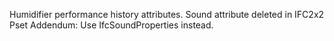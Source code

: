 ﻿Humidifier performance history attributes.
Sound attribute deleted in IFC2x2 Pset Addendum: Use IfcSoundProperties instead.
